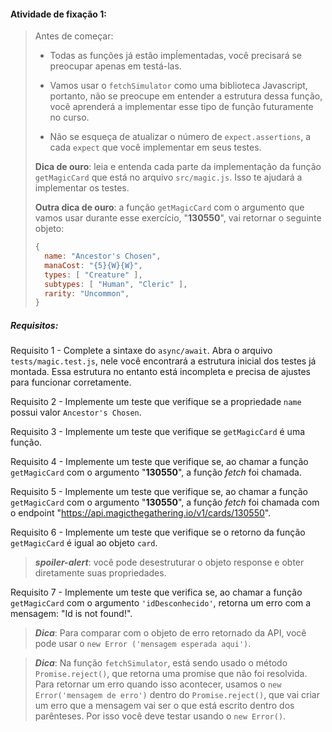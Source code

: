####  Atividade de fixação 1:
> Antes de começar:
> 
> * Todas as funções já estão impĺementadas, você precisará se preocupar apenas em testá-las.
>
> * Vamos usar o `fetchSimulator` como uma biblioteca Javascript, portanto, não se preocupe em entender a estrutura dessa função, você aprenderá a implementar esse tipo de função futuramente no curso.
>
> * Não se esqueça de atualizar o número de `expect.assertions`, a cada `expect` que você implementar em seus testes.
>
> **Dica de ouro**: leia e entenda cada parte da implementação da função `getMagicCard` que está no arquivo `src/magic.js`. Isso te ajudará a implementar os testes.
>
> **Outra dica de ouro**: a função `getMagicCard` com o argumento que vamos usar durante esse exercício, "**130550**", vai retornar o seguinte objeto:
> ```javascript
> {
>   name: "Ancestor's Chosen",
>   manaCost: "{5}{W}{W}",
>   types: [ "Creature" ],
>   subtypes: [ "Human", "Cleric" ],
>   rarity: "Uncommon",
> }
> ```


##### Requisitos:

Requisito 1 - Complete a sintaxe do `async/await`. Abra o arquivo `tests/magic.test.js`, nele você encontrará a estrutura inicial dos testes já montada. Essa estrutura no entanto está incompleta e precisa de ajustes para funcionar corretamente.

Requisito 2 - Implemente um teste que verifique se a propriedade `name` possui valor `Ancestor's Chosen`.

Requisito 3 - Implemente um teste que verifique se `getMagicCard` é uma função.

Requisito 4 - Implemente um teste que verifique se, ao chamar a função `getMagicCard` com o argumento "**130550**", a função *fetch* foi chamada.

Requisito 5 - Implemente um teste que verifique se, ao chamar a função `getMagicCard` com o argumento "**130550**", a função *fetch* foi chamada com o endpoint "https://api.magicthegathering.io/v1/cards/130550".

Requisito 6 - Implemente um teste que verifique se o retorno da função `getMagicCard` é igual ao objeto `card`.

> ***spoiler-alert***: você pode desestruturar o objeto response e obter diretamente suas propriedades.

Requisito 7 - Implemente um teste que verifica se, ao chamar a função `getMagicCard` com o argumento `'idDesconhecido'`, retorna um erro com a mensagem: "Id is not found!".

> ***Dica***: Para comparar com o objeto de erro retornado da API, você pode usar o `new Error ('mensagem esperada aqui')`.

> ***Dica***: Na função `fetchSimulator`, está sendo usado o método `Promise.reject()`, que retorna uma promise que não foi resolvida. Para retornar um erro quando isso acontecer, usamos o `new Error('mensagem de erro')` dentro do `Promise.reject()`, que vai criar um erro que a mensagem vai ser o que está escrito dentro dos parênteses. Por isso você deve testar usando o `new Error()`.

